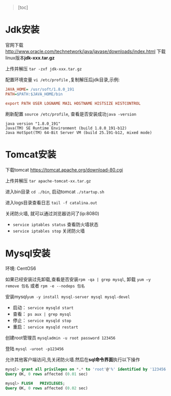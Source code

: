 
> [toc]

# Jdk安装
官网下载
http://www.oracle.com/technetwork/java/javase/downloads/index.html 下载linux版本**jdk-xxx.tar.gz**

上传并解压 `tar -zxf jdk-xxx.tar.gz`

配置环境变量 `vi /etc/profile` ,复制解压后jdk目录,示例:

``` ini
JAVA_HOME= /usr/soft/1.8.0_191
PATH=$PATH:$JAVA_HOME/bin

export PATH USER LOGNAME MAIL HOSTNAME HISTSIZE HISTCONTROL

```
刷新配置 `source /etc/profile`, 查看是否安装成功`java -version`

``` 
java version "1.8.0_191"
Java(TM) SE Runtime Environment (build 1.8.0_191-b12)
Java HotSpot(TM) 64-Bit Server VM (build 25.191-b12, mixed mode)
```

# Tomcat安装

下载tomcat https://tomcat.apache.org/download-80.cgi

上传并解压 `tar apache-tomcat-xx.tar.gz`

进入bin目录 `cd ./bin`, 启动tomcat `./startup.sh`

进入logs目录查看日志 `tail -f catalina.out`

关闭防火墙, 就可以通过浏览器访问了(ip:8080)
- `service iptables status`  查看防火墙状态
- `service iptables stop`    关闭防火墙


# Mysql安装

环境: CentOS6

如果已经安装过先卸载,查看是否安装`rpm -qa | grep mysql`, 卸载 `yum –y remove 包名` 或者 `rpm -e --nodeps 包名`

安装mysql`yum -y install mysql-server mysql mysql-devel`

- 启动： `service mysqld start`
- 查看： `ps aux | grep mysql`
- 停止： `service mysqld stop`
- 重启： `service mysqld restart`

创建root管理员 `mysqladmin -u root password 123456`

登陆 `mysql -uroot -p123456`

允许其他客户端访问,先关闭防火墙.然后在**sql命令界面**执行以下操作

``` sql
mysql> grant all privileges on *.* to 'root'@'%' identified by '123456' with grant option;
Query OK, 0 rows affected (0.01 sec)

mysql> FLUSH   PRIVILEGES;
Query OK, 0 rows affected (0.02 sec)
```